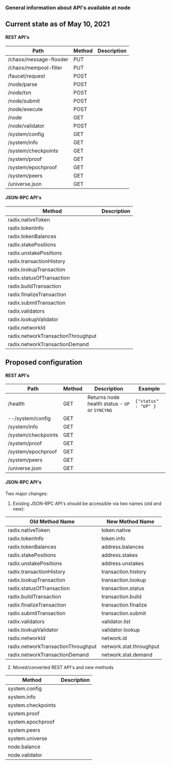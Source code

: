 ### General information about API's available at node

## Current state as of May 10, 2021

#### REST API's

 Path | Method | Description 
 | --- | --- | --- |
 /chaos/message-flooder | PUT | |
 /chaos/mempool-filler | PUT | |
 /faucet/request | POST | |
 /node/parse | POST | |
 /node/txn | POST | |
 /node/submit | POST | |
 /node/execute | POST | |
 /node | GET | |
 /node/validator | POST | |
 /system/config | GET | |
 /system/info | GET | |
 /system/checkpoints | GET | |
 /system/proof | GET | |
 /system/epochproof | GET | |
 /system/peers | GET | |
 /universe.json | GET | |

#### JSON-RPC API's

Method | Description
| --- | --- |
|radix.nativeToken ||
|radix.tokenInfo ||
|radix.tokenBalances ||
|radix.stakePositions ||
|radix.unstakePositions ||
|radix.transactionHistory ||
|radix.lookupTransaction ||
|radix.statusOfTransaction ||
|radix.buildTransaction ||
|radix.finalizeTransaction ||
|radix.submitTransaction ||
|radix.validators ||
|radix.lookupValidator ||
|radix.networkId | |
|radix.networkTransactionThroughput ||
|radix.networkTransactionDemand ||

## Proposed configuration

#### REST API's
Path | Method | Description | Example 
 | --- | --- | --- | --- |
/health | GET | Returns node health status - `UP` or `SYNCYNG` | `{"status" : "UP" }`
--/system/config | GET | |
/system/info | GET | |
/system/checkpoints | GET | |
/system/proof | GET | |
/system/epochproof | GET | |
/system/peers | GET | |
/universe.json | GET | |

#### JSON-RPC API's
Two major changes:
1. Existing JSON-RPC API's should be accessible via two names (old and new):

Old Method Name | New Method Name
| --- | --- | 
| radix.nativeToken |token.native|
| radix.tokenInfo | token.info|
| radix.tokenBalances |address.balances|
| radix.stakePositions |address.stakes|
| radix.unstakePositions |address.unstakes|
| radix.transactionHistory |transaction.history|
| radix.lookupTransaction |transaction.lookup|
| radix.statusOfTransaction |transaction.status|
| radix.buildTransaction |transaction.build|
| radix.finalizeTransaction |transaction.finalize|
| radix.submitTransaction |transaction.submit|
| radix.validators |validator.list|
| radix.lookupValidator |validator.lookup|
| radix.networkId | network.id|
| radix.networkTransactionThroughput |network.stat.throughput|
| radix.networkTransactionDemand |network.stat.demand|

2. Moved/converted REST API's and new methods

Method | Description
| --- | --- |
| system.config | |
| system.info | |
| system.checkpoints | |
| system.proof | |
| system.epochproof | |
| system.peers | |
| system.universe | |
| node.balance | |
| node.validator | |

